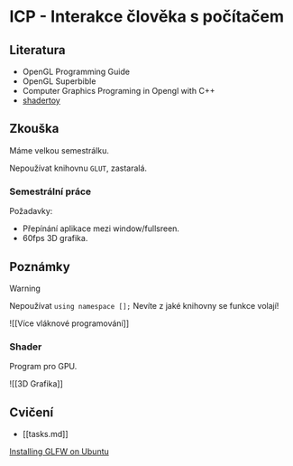 # ICP - Interakce člověka s počítačem

## Literatura
- OpenGL Programming Guide
- OpenGL Superbible
- Computer Graphics Programing in Opengl with C++
- [shadertoy](www.shadertoy.com)


## Zkouška
Máme velkou semestrálku.

Nepoužívat knihovnu `GLUT`, zastaralá.
### Semestrální práce
Požadavky:
- Přepínání aplikace mezi window/fullsreen.
- 60fps 3D grafika. 

## Poznámky

> [!warning] 
> Nepoužívat `using namespace [];`
> Nevíte z jaké knihovny se funkce volají!

![[Více vláknové programování]]
### Shader
Program pro GPU.

![[3D Grafika]]

## Cvičení

- [[tasks.md]]

[Installing GLFW on Ubuntu](https://shnoh171.github.io/gpu%20and%20gpu%20programming/2019/08/26/installing-glfw-on-ubuntu.html)